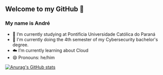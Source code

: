 ## Welcome to my GitHub 👋
### My name is André

- 🔭 I’m currently studying at Pontifícia Universidade Católica do Paraná
- 🌱 I'm currently doing the 4th semester of my Cybersecurity bachelor's degree.
- ☁️ I’m currently learning about Cloud
- 😄 Pronouns: he/him

[![Anurag's GitHub stats](https://github-readme-stats.vercel.app/api?username=andrekomarcheuski)](https://github.com/anuraghazra/github-readme-stats)
